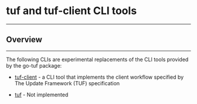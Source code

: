 # tuf and tuf-client CLI tools

----------------------------

## Overview

----------------------------

The following CLIs are experimental replacements of the CLI tools provided by the go-tuf package:

* [tuf-client](tuf-client/README.md) - a CLI tool that implements the client workflow specified by The Update Framework (TUF) specification

* [tuf](tuf/README.md) - Not implemented
